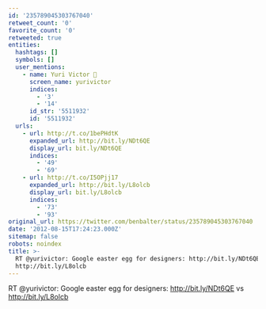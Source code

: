 ```yaml
---
id: '235789045303767040'
retweet_count: '0'
favorite_count: '0'
retweeted: true
entities:
  hashtags: []
  symbols: []
  user_mentions:
    - name: Yuri Victor 🖤
      screen_name: yurivictor
      indices:
        - '3'
        - '14'
      id_str: '5511932'
      id: '5511932'
  urls:
    - url: http://t.co/1bePHdtK
      expanded_url: http://bit.ly/NDt6QE
      display_url: bit.ly/NDt6QE
      indices:
        - '49'
        - '69'
    - url: http://t.co/I5OPjj17
      expanded_url: http://bit.ly/L8olcb
      display_url: bit.ly/L8olcb
      indices:
        - '73'
        - '93'
original_url: https://twitter.com/benbalter/status/235789045303767040
date: '2012-08-15T17:24:23.000Z'
sitemap: false
robots: noindex
title: >-
  RT @yurivictor: Google easter egg for designers: http://bit.ly/NDt6QE vs
  http://bit.ly/L8olcb
---
```


RT @yurivictor: Google easter egg for designers: http://bit.ly/NDt6QE vs http://bit.ly/L8olcb